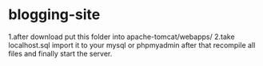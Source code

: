 # blogging-site
1.after download put this folder into apache-tomcat/webapps/
2.take localhost.sql import it to your mysql or phpmyadmin
after that recompile all files
and finally start the server.
